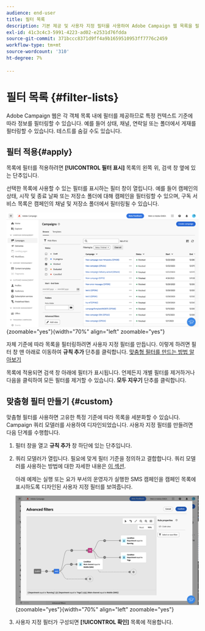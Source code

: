 ```yaml
---
audience: end-user
title: 필터 목록
description: 기본 제공 및 사용자 지정 필터를 사용하여 Adobe Campaign 웹 목록을 필터링하는 방법을 알아봅니다.
exl-id: 41c3c4c3-5991-4223-ad02-e2531d76fdda
source-git-commit: 371bccc8371d9ff4a9b1659510953ff7776c2459
workflow-type: tm+mt
source-wordcount: '310'
ht-degree: 7%

---
```


# 필터 목록 {#filter-lists}

Adobe Campaign 웹은 각 객체 목록 내에 필터를 제공하므로 특정 컨텍스트 기준에 따라 정보를 필터링할 수 있습니다. 예를 들어 상태, 채널, 연락일 또는 폴더에서 게재를 필터링할 수 있습니다. 테스트를 숨길 수도 있습니다.

## 필터 적용{#apply}

목록에 필터를 적용하려면 **[!UICONTROL 필터 표시]** 목록의 왼쪽 위, 검색 창 옆에 있는 단추입니다.

선택한 목록에 사용할 수 있는 필터를 표시하는 필터 창이 열립니다. 예를 들어 캠페인의 상태, 시작 및 종료 날짜 또는 저장소 폴더에 대해 캠페인을 필터링할 수 있으며, 구독 서비스 목록은 캠페인의 채널 및 저장소 폴더에서 필터링될 수 있습니다.

![](assets/filters-pane.png){zoomable=&quot;yes&quot;}{width="70%" align="left" zoomable="yes"}

자체 기준에 따라 목록을 필터링하려면 사용자 지정 필터를 만듭니다. 이렇게 하려면 필터 창 맨 아래로 이동하여 **규칙 추가** 단추를 클릭합니다. [맞춤형 필터를 만드는 방법 알아보기](#custom)

목록에 적용되면 검색 창 아래에 필터가 표시됩니다. 언제든지 개별 필터를 제거하거나 다음을 클릭하여 모든 필터를 제거할 수 있습니다. **모두 지우기** 단추를 클릭합니다.

## 맞춤형 필터 만들기 {#custom}

맞춤형 필터를 사용하면 고유한 특정 기준에 따라 목록을 세분화할 수 있습니다. Campaign 쿼리 모델러를 사용하여 디자인되었습니다. 사용자 지정 필터를 만들려면 다음 단계를 수행합니다.

1. 필터 창을 열고 **규칙 추가** 창 하단에 있는 단추입니다.
1. 쿼리 모델러가 열립니다. 필요에 맞게 필터 기준을 정의하고 결합합니다. 쿼리 모델러를 사용하는 방법에 대한 자세한 내용은 [이 섹션](../query/query-modeler-overview.md).

   아래 예제는 실행 또는 요가 부서의 운영자가 실행한 SMS 캠페인을 캠페인 목록에 표시하도록 디자인된 사용자 지정 필터를 보여줍니다.

   ![](assets/filters-sample.png){zoomable=&quot;yes&quot;}{width="70%" align="left" zoomable="yes"}

1. 사용자 지정 필터가 구성되면 **[!UICONTROL 확인]** 목록에 적용합니다.
